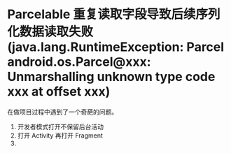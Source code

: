 # Parcelable 重复读取字段导致后续序列化数据读取失败 (java.lang.RuntimeException: Parcel android.os.Parcel@xxx: Unmarshalling unknown type code xxx at offset xxx)

在做项目过程中遇到了一个奇葩的问题。
1. 开发者模式打开不保留后台活动
2. 打开 Activity 再打开 Fragment
3. 
